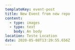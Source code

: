```yaml
---
templateKey: event-post
title: New Event from new repo
content:
  - type: images
  - type: text
    body: An body
location: Teste Location
date: 2020-05-08T13:29:55.656Z
---
```

